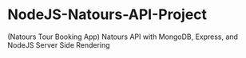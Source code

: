 # NodeJS-Natours-API-Project
(Natours Tour Booking App)
Natours API with MongoDB, Express, and NodeJS
Server Side Rendering
